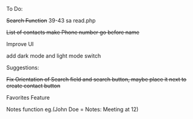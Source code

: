 To Do:

~~Search Function~~ 39-43 sa read.php

~~List of contacts make Phone number go before name~~

Improve UI

add dark mode and light mode switch

Suggestions:

~~Fix Orientation of Search field and search button, maybe place it next to create contact button~~

Favorites Feature

Notes function eg.(John Doe = Notes: Meeting at 12)
